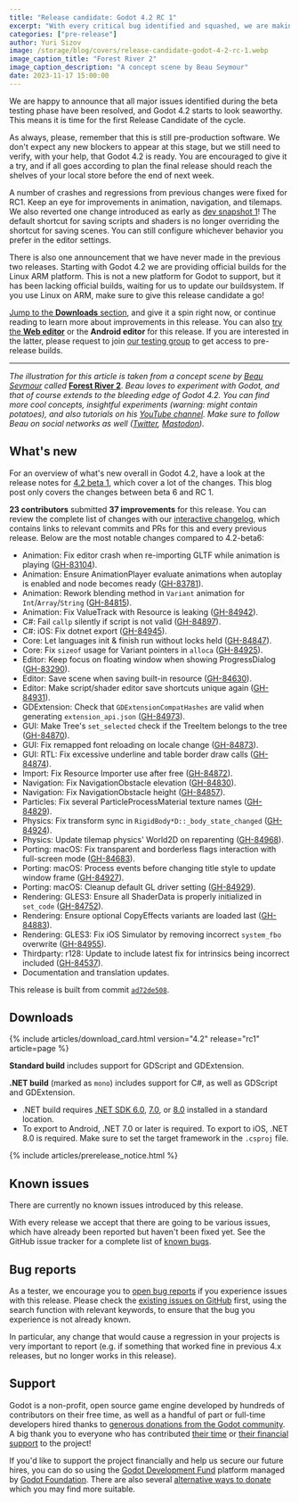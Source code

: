 ```yaml
---
title: "Release candidate: Godot 4.2 RC 1"
excerpt: "With every critical bug identified and squashed, we are making our last turn and preparing to sprint to the finish line with Godot 4.2!"
categories: ["pre-release"]
author: Yuri Sizov
image: /storage/blog/covers/release-candidate-godot-4-2-rc-1.webp
image_caption_title: "Forest River 2"
image_caption_description: "A concept scene by Beau Seymour"
date: 2023-11-17 15:00:00
---
```


We are happy to announce that all major issues identified during the beta testing phase have been resolved, and Godot 4.2 starts to look seaworthy. This means it is time for the first Release Candidate of the cycle.

As always, please, remember that this is still pre-production software. We don't expect any new blockers to appear at this stage, but we still need to verify, with your help, that Godot 4.2 is ready. You are encouraged to give it a try, and if all goes according to plan the final release should reach the shelves of your local store before the end of next week.

A number of crashes and regressions from previous changes were fixed for RC1. Keep an eye for improvements in animation, navigation, and tilemaps. We also reverted one change introduced as early as [dev snapshot 1](/article/dev-snapshot-godot-4-2-dev-1)! The default shortcut for saving scripts and shaders is no longer overriding the shortcut for saving scenes. You can still configure whichever behavior you prefer in the editor settings.

There is also one announcement that we have never made in the previous two releases. Starting with Godot 4.2 we are providing official builds for the Linux ARM platform. This is not a new platform for Godot to support, but it has been lacking official builds, waiting for us to update our buildsystem. If you use Linux on ARM, make sure to give this release candidate a go!

[Jump to the **Downloads** section](#downloads), and give it a spin right now, or continue reading to learn more about improvements in this release. You can also [try the **Web editor**](https://editor.godotengine.org/releases/4.2.rc1/) or the **Android editor** for this release. If you are interested in the latter, please request to join [our testing group](https://groups.google.com/g/godot-testers) to get access to pre-release builds.

-----

*The illustration for this article is taken from a concept scene by [Beau Seymour](https://www.youtube.com/@BeauSeymour) called* [**Forest River 2**](https://www.youtube.com/watch?v=r5QWM04ggRU). *Beau loves to experiment with Godot, and that of course extends to the bleeding edge of Godot 4.2. You can find more cool concepts, insightful experiments (warning: might contain potatoes), and also tutorials on his [YouTube channel](https://www.youtube.com/@BeauSeymour). Make sure to follow Beau on social networks as well ([Twitter](https://twitter.com/Bimbam_tm), [Mastodon](https://mastodon.gamedev.place/@Bimbam_tm)).*

## What's new

For an overview of what's new overall in Godot 4.2, have a look at the release notes for [4.2 beta 1](/article/dev-snapshot-godot-4-2-beta-1/), which cover a lot of the changes. This blog post only covers the changes between beta 6 and RC 1.

**23 contributors** submitted **37 improvements** for this release. You can review the complete list of changes with our [interactive changelog](https://godotengine.github.io/godot-interactive-changelog/#4.2-rc1), which contains links to relevant commits and PRs for this and every previous release. Below are the most notable changes compared to 4.2-beta6:

- Animation: Fix editor crash when re-importing GLTF while animation is playing ([GH-83104](https://github.com/godotengine/godot/pull/83104)).
- Animation: Ensure AnimationPlayer evaluate animations when autoplay is enabled and node becomes ready ([GH-83781](https://github.com/godotengine/godot/pull/83781)).
- Animation: Rework blending method in `Variant` animation for `Int`/`Array`/`String` ([GH-84815](https://github.com/godotengine/godot/pull/84815)).
- Animation: Fix ValueTrack with Resource is leaking ([GH-84942](https://github.com/godotengine/godot/pull/84942)).
- C#: Fail `callp` silently if script is not valid ([GH-84897](https://github.com/godotengine/godot/pull/84897)).
- C#: iOS: Fix dotnet export ([GH-84945](https://github.com/godotengine/godot/pull/84945)).
- Core: Let languages init & finish run without locks held ([GH-84847](https://github.com/godotengine/godot/pull/84847)).
- Core: Fix `sizeof` usage for Variant pointers in `alloca` ([GH-84925](https://github.com/godotengine/godot/pull/84925)).
- Editor: Keep focus on floating window when showing ProgressDialog ([GH-83290](https://github.com/godotengine/godot/pull/83290)).
- Editor: Save scene when saving built-in resource ([GH-84630](https://github.com/godotengine/godot/pull/84630)).
- Editor: Make script/shader editor save shortcuts unique again ([GH-84931](https://github.com/godotengine/godot/pull/84931)).
- GDExtension: Check that `GDExtensionCompatHashes` are valid when generating `extension_api.json` ([GH-84973](https://github.com/godotengine/godot/pull/84973)).
- GUI: Make Tree's `set_selected` check if the TreeItem belongs to the tree ([GH-84870](https://github.com/godotengine/godot/pull/84870)).
- GUI: Fix remapped font reloading on locale change ([GH-84873](https://github.com/godotengine/godot/pull/84873)).
- GUI: RTL: Fix excessive underline and table border draw calls ([GH-84874](https://github.com/godotengine/godot/pull/84874)).
- Import: Fix Resource Importer use after free ([GH-84872](https://github.com/godotengine/godot/pull/84872)).
- Navigation: Fix NavigationObstacle elevation ([GH-84830](https://github.com/godotengine/godot/pull/84830)).
- Navigation: Fix NavigationObstacle height ([GH-84857](https://github.com/godotengine/godot/pull/84857)).
- Particles: Fix several ParticleProcessMaterial texture names ([GH-84829](https://github.com/godotengine/godot/pull/84829)).
- Physics: Fix transform sync in `RigidBody*D::_body_state_changed` ([GH-84924](https://github.com/godotengine/godot/pull/84924)).
- Physics: Update tilemap physics' World2D on reparenting ([GH-84968](https://github.com/godotengine/godot/pull/84968)).
- Porting: macOS: Fix transparent and borderless flags interaction with full-screen mode ([GH-84683](https://github.com/godotengine/godot/pull/84683)).
- Porting: macOS: Process events before changing title style to update window frame ([GH-84927](https://github.com/godotengine/godot/pull/84927)).
- Porting: macOS: Cleanup default GL driver setting ([GH-84929](https://github.com/godotengine/godot/pull/84929)).
- Rendering: GLES3: Ensure all ShaderData is properly initialized in `set_code` ([GH-84752](https://github.com/godotengine/godot/pull/84752)).
- Rendering: Ensure optional CopyEffects variants are loaded last ([GH-84883](https://github.com/godotengine/godot/pull/84883)).
- Rendering: GLES3: Fix iOS Simulator by removing incorrect `system_fbo` overwrite ([GH-84955](https://github.com/godotengine/godot/pull/84955)).
- Thirdparty: r128: Update to include latest fix for intrinsics being incorrect included ([GH-84537](https://github.com/godotengine/godot/pull/84537)).
- Documentation and translation updates.

This release is built from commit [`ad72de508`](https://github.com/godotengine/godot/commit/ad72de508363ca8d10c6b148be44a02cdf12be13).

## Downloads

{% include articles/download_card.html version="4.2" release="rc1" article=page %}

**Standard build** includes support for GDScript and GDExtension.

**.NET build** (marked as `mono`) includes support for C#, as well as GDScript and GDExtension.
- .NET build requires [.NET SDK 6.0](https://dotnet.microsoft.com/en-us/download/dotnet/6.0), [7.0](https://dotnet.microsoft.com/en-us/download/dotnet/7.0), or [8.0](https://dotnet.microsoft.com/en-us/download/dotnet/8.0) installed in a standard location.
- To export to Android, .NET 7.0 or later is required. To export to iOS, .NET 8.0 is required. Make sure to set the target framework in the `.csproj` file.

{% include articles/prerelease_notice.html %}

## Known issues

There are currently no known issues introduced by this release.

With every release we accept that there are going to be various issues, which have already been reported but haven't been fixed yet. See the GitHub issue tracker for a complete list of [known bugs](https://github.com/godotengine/godot/issues?q=is%3Aissue+is%3Aopen+label%3Abug+).

## Bug reports

As a tester, we encourage you to [open bug reports](https://github.com/godotengine/godot/issues) if you experience issues with this release. Please check the [existing issues on GitHub](https://github.com/godotengine/godot/issues) first, using the search function with relevant keywords, to ensure that the bug you experience is not already known.

In particular, any change that would cause a regression in your projects is very important to report (e.g. if something that worked fine in previous 4.x releases, but no longer works in this release).

## Support

Godot is a non-profit, open source game engine developed by hundreds of contributors on their free time, as well as a handful of part or full-time developers hired thanks to [generous donations from the Godot community](https://fund.godotengine.org/). A big thank you to everyone who has contributed [their time](https://github.com/godotengine/godot/blob/master/AUTHORS.md) or [their financial support](https://github.com/godotengine/godot/blob/master/DONORS.md) to the project!

If you'd like to support the project financially and help us secure our future hires, you can do so using the [Godot Development Fund](https://fund.godotengine.org/) platform managed by [Godot Foundation](https://godot.foundation/). There are also several [alternative ways to donate](/donate) which you may find more suitable.
